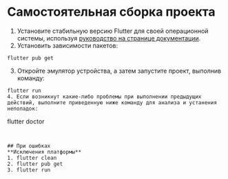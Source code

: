 
# Самостоятельная сборка проекта
1. Установите стабильную версию Flutter для своей операционной системы, используя [руководство на странице документации](https://docs.flutter.dev/get-started/install). 
2. Установить зависимости пакетов:
```
flutter pub get
```
3. Откройте эмулятор устройства, а затем запустите проект, выполнив команду:
```
flutter run
4. Если возникнут какие-либо проблемы при выполнении предыдущих действий, выполните приведенную ниже команду для анализа и устанения неполадок:
```
flutter doctor
```


## При ошибках
**Исключения платформы**
1. flutter clean
2. flutter pub get
3. flutter run